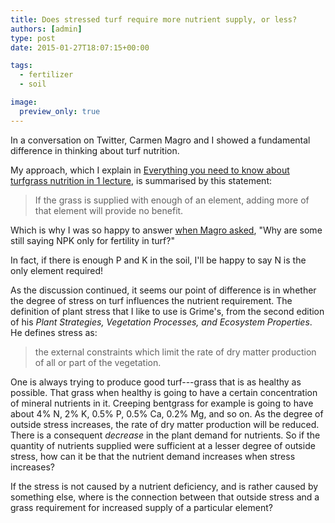 ```yaml
---
title: Does stressed turf require more nutrient supply, or less?
authors: [admin] 
type: post
date: 2015-01-27T18:07:15+00:00

tags:
  - fertilizer
  - soil

image:
  preview_only: true
---
```


In a conversation on Twitter, Carmen Magro and I showed a fundamental difference in thinking about turf nutrition.

My approach, which I explain in [Everything you need to know about turfgrass nutrition in 1 lecture](https://www.slideshare.net/asianturfgrass/everything-you-need-to-know-about-turfgrass-nutrition-in-1-lecture), is summarised by this statement:

> If the grass is supplied with enough of an element, adding more of that element will provide no benefit.

Which is why I was so happy to answer [when Magro asked](https://twitter.com/POGOTurfPro/status/558057221867991040), "Why are some still saying NPK only for fertility in turf?" 

In fact, if there is enough P and K in the soil, I'll be happy to say N is the only element required!

As the discussion continued, it seems our point of difference is in whether the degree of stress on turf influences the nutrient requirement. The definition of plant stress that I like to use is Grime's, from the second edition of his *Plant Strategies, Vegetation Processes, and Ecosystem Properties*. He defines stress as:

> the external constraints which limit the rate of dry matter production of all or part of the vegetation.

One is always trying to produce good turf---grass that is as healthy as possible. That grass when healthy is going to have a certain concentration of mineral nutrients in it. Creeping bentgrass for example is going to have about 4% N, 2% K, 0.5% P, 0.5% Ca, 0.2% Mg, and so on. As the degree of outside stress increases, the rate of dry matter production will be reduced. There is a consequent *decrease* in the plant demand for nutrients. So if the quantity of nutrients supplied were sufficient at a lesser degree of outside stress, how can it be that the nutrient demand increases when stress increases?

If the stress is not caused by a nutrient deficiency, and is rather caused by something else, where is the connection between that outside stress and a grass requirement for increased supply of a particular element?
